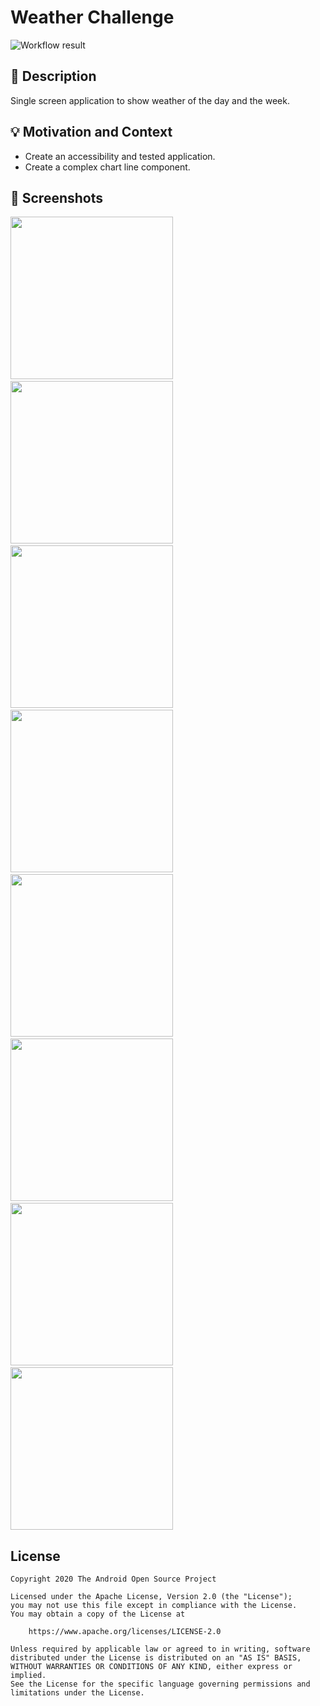 # Weather Challenge

<!--- Replace <OWNER> with your Github Username and <REPOSITORY> with the name of your repository. -->
<!--- You can find both of these in the url bar when you open your repository in github. -->
![Workflow result](https://github.com/GerardPaligot/weather-app-compose/workflows/Check/badge.svg)


## :scroll: Description
<!--- Describe your app in one or two sentences -->
Single screen application to show weather of the day and the week.

## :bulb: Motivation and Context
<!--- Optionally point readers to interesting parts of your submission. -->
<!--- What are you especially proud of? -->
* Create an accessibility and tested application.
* Create a complex chart line component.

## :camera_flash: Screenshots
<!-- You can add more screenshots here if you like -->
<img src="/results/screenshot_1.png" width="260">&emsp;<img src="/results/screenshot_2.png" width="260">&emsp;<img src="/results/screenshot_3.png" width="260">&emsp;<img src="/results/screenshot_4.png" width="260">&emsp;<img src="/results/screenshot_5.png" width="260">&emsp;<img src="/results/screenshot_6.png" width="260">&emsp;<img src="/results/screenshot_7.png" width="260">&emsp;<img src="/results/screenshot_8.png" width="260">

## License
```
Copyright 2020 The Android Open Source Project

Licensed under the Apache License, Version 2.0 (the "License");
you may not use this file except in compliance with the License.
You may obtain a copy of the License at

    https://www.apache.org/licenses/LICENSE-2.0

Unless required by applicable law or agreed to in writing, software
distributed under the License is distributed on an "AS IS" BASIS,
WITHOUT WARRANTIES OR CONDITIONS OF ANY KIND, either express or implied.
See the License for the specific language governing permissions and
limitations under the License.
```
